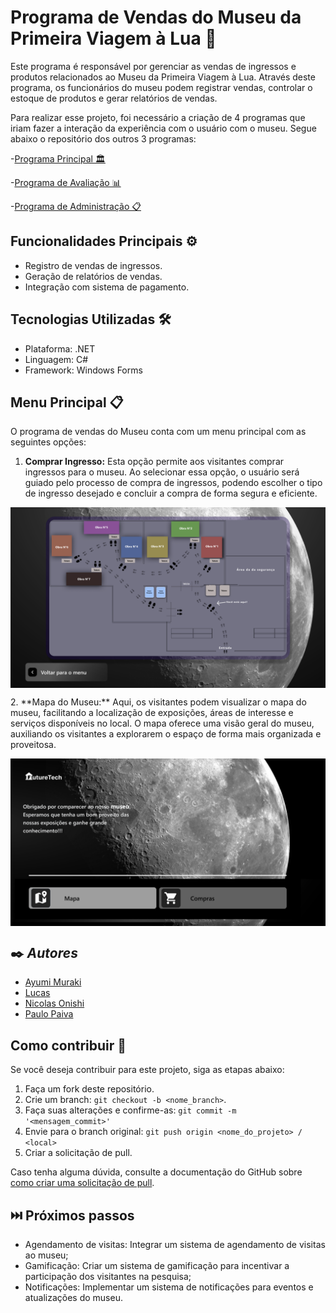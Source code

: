 # Programa de Vendas do Museu da Primeira Viagem à Lua 🛒

Este programa é responsável por gerenciar as vendas de ingressos e produtos relacionados ao Museu da Primeira Viagem à Lua. Através deste programa, os funcionários do museu podem registrar vendas, controlar o estoque de produtos e gerar relatórios de vendas.

Para realizar esse projeto, foi necessário a criação de 4 programas que iriam fazer a interação da experiência com o usuário com o museu. Segue abaixo o repositório dos outros 3 programas:

-[Programa Principal 🏛️](https://github.com/Paulopaiv/PIM-III-QUESTIONARIO)

-[Programa de Avaliação 📊 ](https://github.com/Paulopaiv/PIM-III-ADS-VISITANTE) 

-[Programa de Administração 📋 ](https://github.com/Paulopaiv/PIM-III-ADS-ADM) 

## Funcionalidades Principais ⚙️

- Registro de vendas de ingressos.
- Geração de relatórios de vendas.
- Integração com sistema de pagamento.

## Tecnologias Utilizadas 🛠

- Plataforma: .NET
- Linguagem: C#
- Framework: Windows Forms

## Menu Principal 📋

O programa de vendas do Museu conta com um menu principal com as seguintes opções:

1. **Comprar Ingresso:** Esta opção permite aos visitantes comprar ingressos para o museu. Ao selecionar essa opção, o usuário será guiado pelo processo de compra de ingressos, podendo escolher o tipo de ingresso desejado e concluir a compra de forma segura e eficiente.

<p align="center" style="display: flex; align-items: flex-start; justify-content: center;">
<img alt="mapa" title="Mapa" src="./assets/Mapa.svg" width="900px">
</p>
2. **Mapa do Museu:** Aqui, os visitantes podem visualizar o mapa do museu, facilitando a localização de exposições, áreas de interesse e serviços disponíveis no local. O mapa oferece uma visão geral do museu, auxiliando os visitantes a explorarem o espaço de forma mais organizada e proveitosa.

<p align="center" style="display: flex; align-items: flex-start; justify-content: center;">
  <img alt="menu" title="menu" src="./assets/Tela-Menu.svg" width="900px">
</p>



## ✒️ *Autores*

- [Ayumi Muraki](https://github.com/AyuMuraki)
- [Lucas](https://github.com/LucasCerione)
- [Nicolas Onishi](https://github.com/NicolasKonishi)
- [Paulo Paiva](https://github.com/Paulopaiv)

## Como contribuir 💪

Se você deseja contribuir para este projeto, siga as etapas abaixo:

1. Faça um fork deste repositório.
2. Crie um branch: `git checkout -b <nome_branch>`.
3. Faça suas alterações e confirme-as: `git commit -m '<mensagem_commit>'`
4. Envie para o branch original: `git push origin <nome_do_projeto> / <local>`
5. Criar a solicitação de pull.

Caso tenha alguma dúvida, consulte a documentação do GitHub sobre [como criar uma solicitação de pull](https://help.github.com/en/github/collaborating-with-issues-and-pull-requests/creating-a-pull-request).

## ⏭️ Próximos passos

- Agendamento de visitas: Integrar um sistema de agendamento de visitas ao museu;
- Gamificação: Criar um sistema de gamificação para incentivar a participação dos visitantes na pesquisa;
- Notificações: Implementar um sistema de notificações para eventos e atualizações do museu.

